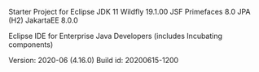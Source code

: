 Starter Project for Eclipse
	JDK 11
	Wildfly 19.1.00
	JSF
	Primefaces 8.0
	JPA (H2)
	JakartaEE 8.0.0
	
	
Eclipse IDE for Enterprise Java Developers (includes Incubating components)

Version: 2020-06 (4.16.0)
Build id: 20200615-1200